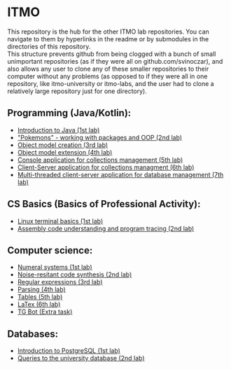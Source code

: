 # ITMO
This repository is the hub for the other ITMO lab repositories. You can  navigate to them by hyperlinks in the readme or by submodules in the directories of this repository.  
This structure prevents github from being clogged with a bunch of small unimportant repositories (as if they were all on github.com/svinoczar), and also allows any user to clone any of these smaller repositories to their computer without any problems (as opposed to if they were all in one repository, like itmo-university or itmo-labs, and the user had to clone a relatively large repository just for one directory).


## Programming (Java/Kotlin):
- [Introduction to Java (1st lab)](https://github.com/svinoczarITMO/s1-prog-lab1/tree/main)
- ["Pokemons" - working with packages and OOP (2nd lab)](https://github.com/svinoczarITMO/s1-prog-lab2/tree/main)
- [Object model creation (3rd lab)](https://github.com/svinoczarITMO/s1-prog-lab3/tree/main)
- [Object model extension (4th lab)](https://github.com/svinoczarITMO/s1-prog-lab4/tree/main) 
- [Console application for collections management (5th lab)](https://github.com/svinoczarITMO/s2-prog-lab5/tree/main)
- [Client-Server application for collections managment (6th lab)](https://github.com/svinoczarITMO/s2-prog-lab6)
- [Multi-threaded client-server application for database management (7th lab)](https://github.com/svinoczarITMO/s2-prog-lab7)


## CS Basics (Basics of Professional Activity):
- [Linux terminal basics (1st lab)](https://github.com/svinoczarITMO/s1-bpa-lab1/tree/main)
- [Assembly code understanding and program tracing (2nd lab)](https://github.com/svinoczarITMO/s1-bpa-lab2/tree/main)


## Computer science:
- [Numeral systems (1st lab)](https://github.com/svinoczarITMO/s1-cs-lab1/tree/main)
- [Noise-resitant code synthesis (2nd lab)](https://github.com/svinoczarITMO/s1-cs-lab2/tree/main)
- [Regular expressions (3rd lab)](https://github.com/svinoczarITMO/s1-cs-lab3/tree/main)
- [Parsing (4th lab)](https://github.com/svinoczarITMO/s1-cs-lab4/tree/main)
- [Tables (5th lab)](https://github.com/svinoczarITMO/s1-cs-lab5/tree/main)
- [LaTex (6th lab)](https://github.com/svinoczarITMO/s1-cs-lab6/tree/main)
- [TG Bot (Extra task)](https://github.com/svinoczarITMO/s1-cs-extra/tree/main)


## Databases:
- [Introduction to PostgreSQL (1st lab)](https://github.com/svinoczarITMO/s2-db-lab1)
- [Queries to the university database (2nd lab)](https://github.com/svinoczarITMO/s2-db-lab2)

